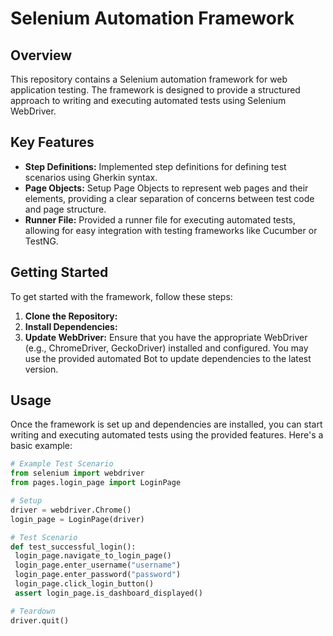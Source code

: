# Selenium Automation Framework

## Overview
This repository contains a Selenium automation framework for web application testing. The framework is designed to provide a structured approach to writing and executing automated tests using Selenium WebDriver.

## Key Features
- **Step Definitions:** Implemented step definitions for defining test scenarios using Gherkin syntax.
- **Page Objects:** Setup Page Objects to represent web pages and their elements, providing a clear separation of concerns between test code and page structure.
- **Runner File:** Provided a runner file for executing automated tests, allowing for easy integration with testing frameworks like Cucumber or TestNG.

## Getting Started
To get started with the framework, follow these steps:

1. **Clone the Repository:**
2. **Install Dependencies:**
3. **Update WebDriver:**
   Ensure that you have the appropriate WebDriver (e.g., ChromeDriver, GeckoDriver) installed and configured. You may use the provided automated Bot to update dependencies to the latest version.

## Usage
Once the framework is set up and dependencies are installed, you can start writing and executing automated tests using the provided features. Here's a basic example:

```python
# Example Test Scenario
from selenium import webdriver
from pages.login_page import LoginPage

# Setup
driver = webdriver.Chrome()
login_page = LoginPage(driver)

# Test Scenario
def test_successful_login():
 login_page.navigate_to_login_page()
 login_page.enter_username("username")
 login_page.enter_password("password")
 login_page.click_login_button()
 assert login_page.is_dashboard_displayed()

# Teardown
driver.quit()
